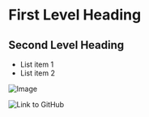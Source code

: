  # First Level Heading
 ## Second Level Heading
 - List item 1
 - List item 2

 ![Image](https://www.lovingly.com/flower-meanings/tulip)

 ![Link to GitHub](http://github.com) 
